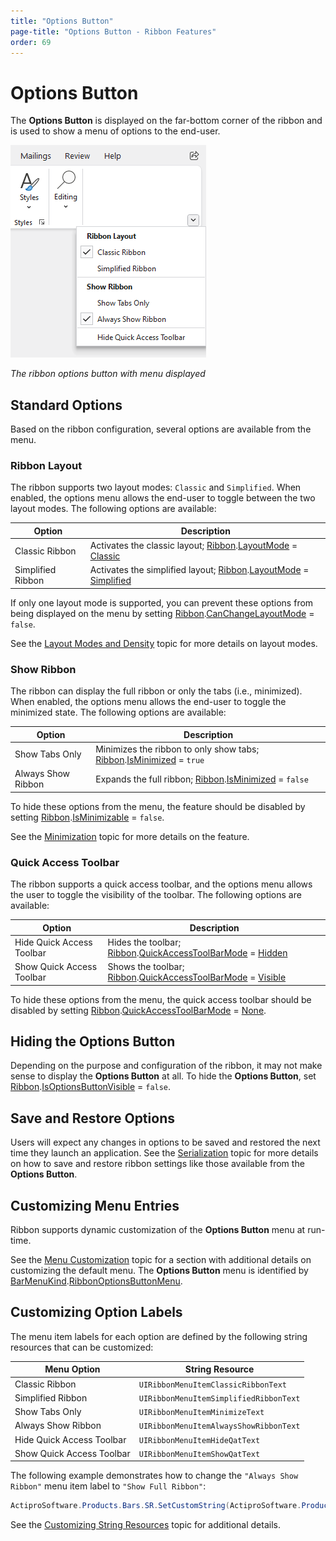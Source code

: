 ```yaml
---
title: "Options Button"
page-title: "Options Button - Ribbon Features"
order: 69
---
```

# Options Button

The **Options Button** is displayed on the far-bottom corner of the ribbon and is used to show a menu of options to the end-user.

![Screenshot](../images/ribbon-options-button.png)

*The ribbon options button with menu displayed*

## Standard Options

Based on the ribbon configuration, several options are available from the menu.

### Ribbon Layout

The ribbon supports two layout modes: `Classic` and `Simplified`. When enabled, the options menu allows the end-user to toggle between the two layout modes.  The following options are available:

| Option | Description |
| --- | --- |
| Classic Ribbon | Activates the classic layout; [Ribbon](xref:@ActiproUIRoot.Controls.Bars.Ribbon).[LayoutMode](xref:@ActiproUIRoot.Controls.Bars.Ribbon.LayoutMode) = [Classic](xref:@ActiproUIRoot.Controls.Bars.RibbonLayoutMode.Classic) |
| Simplified Ribbon | Activates the simplified layout; [Ribbon](xref:@ActiproUIRoot.Controls.Bars.Ribbon).[LayoutMode](xref:@ActiproUIRoot.Controls.Bars.Ribbon.LayoutMode) = [Simplified](xref:@ActiproUIRoot.Controls.Bars.RibbonLayoutMode.Simplified) |

If only one layout mode is supported, you can prevent these options from being displayed on the menu by setting [Ribbon](xref:@ActiproUIRoot.Controls.Bars.Ribbon).[CanChangeLayoutMode](xref:@ActiproUIRoot.Controls.Bars.Ribbon.CanChangeLayoutMode) = `false`.

See the [Layout Modes and Density](layout-and-density.md) topic for more details on layout modes.

### Show Ribbon

The ribbon can display the full ribbon or only the tabs (i.e., minimized).  When enabled, the options menu allows the end-user to toggle the minimized state.  The following options are available:

| Option | Description |
| --- | --- |
| Show Tabs Only | Minimizes the ribbon to only show tabs; [Ribbon](xref:@ActiproUIRoot.Controls.Bars.Ribbon).[IsMinimized](xref:@ActiproUIRoot.Controls.Bars.Ribbon.IsMinimized) = `true` |
| Always Show Ribbon | Expands the full ribbon; [Ribbon](xref:@ActiproUIRoot.Controls.Bars.Ribbon).[IsMinimized](xref:@ActiproUIRoot.Controls.Bars.Ribbon.IsMinimized) = `false` |

To hide these options from the menu, the feature should be disabled by setting [Ribbon](xref:@ActiproUIRoot.Controls.Bars.Ribbon).[IsMinimizable](xref:@ActiproUIRoot.Controls.Bars.Ribbon.IsMinimizable) = `false`.

See the [Minimization](minimization.md) topic for more details on the feature.

### Quick Access Toolbar

The ribbon supports a quick access toolbar, and the options menu allows the user to toggle the visibility of the toolbar.  The following options are available:

| Option | Description |
| --- | --- |
| Hide Quick Access Toolbar | Hides the toolbar; [Ribbon](xref:@ActiproUIRoot.Controls.Bars.Ribbon).[QuickAccessToolBarMode](xref:@ActiproUIRoot.Controls.Bars.Ribbon.QuickAccessToolBarMode) = [Hidden](xref:@ActiproUIRoot.Controls.Bars.RibbonQuickAccessToolBarMode.Hidden) |
| Show Quick Access Toolbar | Shows the toolbar; [Ribbon](xref:@ActiproUIRoot.Controls.Bars.Ribbon).[QuickAccessToolBarMode](xref:@ActiproUIRoot.Controls.Bars.Ribbon.QuickAccessToolBarMode) = [Visible](xref:@ActiproUIRoot.Controls.Bars.RibbonQuickAccessToolBarMode.Visible) |

To hide these options from the menu, the quick access toolbar should be disabled by setting [Ribbon](xref:@ActiproUIRoot.Controls.Bars.Ribbon).[QuickAccessToolBarMode](xref:@ActiproUIRoot.Controls.Bars.Ribbon.QuickAccessToolBarMode) = [None](xref:@ActiproUIRoot.Controls.Bars.RibbonQuickAccessToolBarMode.None).

## Hiding the Options Button

Depending on the purpose and configuration of the ribbon, it may not make sense to display the **Options Button** at all.  To hide the **Options Button**, set [Ribbon](xref:@ActiproUIRoot.Controls.Bars.Ribbon).[IsOptionsButtonVisible](xref:@ActiproUIRoot.Controls.Bars.Ribbon.IsOptionsButtonVisible) = `false`.

## Save and Restore Options

Users will expect any changes in options to be saved and restored the next time they launch an application.  See the [Serialization](serialization.md) topic for more details on how to save and restore ribbon settings like those available from the **Options Button**.

## Customizing Menu Entries

Ribbon supports dynamic customization of the **Options Button** menu at run-time.

See the [Menu Customization](../menu-features/menu-customization.md) topic for a section with additional details on customizing the default menu.  The **Options Button** menu is identified by [BarMenuKind](xref:@ActiproUIRoot.Controls.Bars.BarMenuKind).[RibbonOptionsButtonMenu](xref:@ActiproUIRoot.Controls.Bars.BarMenuKind.RibbonOptionsButtonMenu).

## Customizing Option Labels

The menu item labels for each option are defined by the following string resources that can be customized:

| Menu Option | String Resource |
| --- | --- |
| Classic Ribbon | `UIRibbonMenuItemClassicRibbonText` |
| Simplified Ribbon | `UIRibbonMenuItemSimplifiedRibbonText` |
| Show Tabs Only | `UIRibbonMenuItemMinimizeText` |
| Always Show Ribbon | `UIRibbonMenuItemAlwaysShowRibbonText` |
| Hide Quick Access Toolbar | `UIRibbonMenuItemHideQatText` |
| Show Quick Access Toolbar | `UIRibbonMenuItemShowQatText` |

The following example demonstrates how to change the `"Always Show Ribbon"` menu item label to `"Show Full Ribbon"`:

```csharp
ActiproSoftware.Products.Bars.SR.SetCustomString(ActiproSoftware.Products.Bars.SRName.UIRibbonMenuItemAlwaysShowRibbonText.ToString(), "Show Full Ribbon");
```

See the [Customizing String Resources](../../customizing-string-resources.md) topic for additional details.
